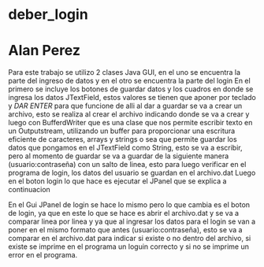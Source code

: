 # deber_login
# Alan Perez
Para este trabajo se utilizo 2 clases Java GUI, en el uno se encuentra la parte del ingreso de datos
y en el otro se encuentra la parte del login
En el primero se incluye los botones de guardar datos y los cuadros en donde se ingresa
los datos JTextField, estos valores se tienen que aponer por teclado y *DAR ENTER* para que funcione
de alli al dar a guardar se va a crear un archivo, esto se realiza al crear el archivo indicando donde
se va a crear y luego con BufferdWriter que es una clase que nos permite escribir texto en un Outputstream, utilizando un buffer para proporcionar una escritura eficiente de caracteres, arrays y strings o sea que permite guardar los datos que pongamos en el JTextField como String,
esto se va a escribir, pero al momento de guardar se va a guardar de la siguiente manera
(usuario:contraseña) con un salto de linea, esto para luego verificar en el programa de login, los datos del usuario se guardan en el archivo.dat 
Luego en el boton login lo que hace es ejecutar el JPanel que se explica a continuacion

En el Gui JPanel de login se hace lo mismo pero lo que cambia es el boton de login, ya que en este lo que se hace es abrir el archivo.dat y se va a comparar linea por linea y ya que al ingresar los datos
para el login se van a poner en el mismo formato que antes (usuario:contraseña), esto se va a comparar
en el archivo.dat para indicar si existe o no dentro del archivo, si existe se imprime en el programa 
un loguin correcto y si no se imprime un error en el programa.
